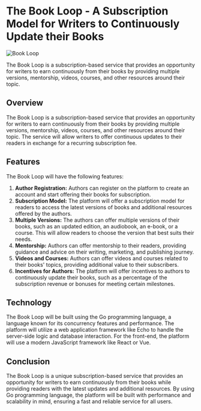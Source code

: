 # The Book Loop - A Subscription Model for Writers to Continuously Update their Books

![Book Loop](https://user-images.githubusercontent.com/19922556/220348385-16b06e15-25a6-474e-98db-ce31142066cf.jpg)

The Book Loop is a subscription-based service that provides an opportunity for writers to earn continuously from their books by providing multiple versions, mentorship, videos, courses, and other resources around their topic.

## Overview

The Book Loop is a subscription-based service that provides an opportunity for writers to earn continuously from their books by providing multiple versions, mentorship, videos, courses, and other resources around their topic. The service will allow writers to offer continuous updates to their readers in exchange for a recurring subscription fee.

## Features

The Book Loop will have the following features:

1. **Author Registration:** Authors can register on the platform to create an account and start offering their books for subscription.
2. **Subscription Model:** The platform will offer a subscription model for readers to access the latest versions of books and additional resources offered by the authors.
3. **Multiple Versions:** The authors can offer multiple versions of their books, such as an updated edition, an audiobook, an e-book, or a course. This will allow readers to choose the version that best suits their needs.
4. **Mentorship:** Authors can offer mentorship to their readers, providing guidance and advice on their writing, marketing, and publishing journey.
5. **Videos and Courses:** Authors can offer videos and courses related to their books' topics, providing additional value to their subscribers.
6. **Incentives for Authors:** The platform will offer incentives to authors to continuously update their books, such as a percentage of the subscription revenue or bonuses for meeting certain milestones.

## Technology

The Book Loop will be built using the Go programming language, a language known for its concurrency features and performance. The platform will utilize a web application framework like Echo to handle the server-side logic and database interaction. For the front-end, the platform will use a modern JavaScript framework like React or Vue.

## Conclusion

The Book Loop is a unique subscription-based service that provides an opportunity for writers to earn continuously from their books while providing readers with the latest updates and additional resources. By using Go programming language, the platform will be built with performance and scalability in mind, ensuring a fast and reliable service for all users.
